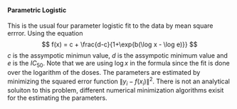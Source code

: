 #### Parametric Logistic

This is the usual four parameter logistic fit to the data by mean square errror. Using the equation 
$$
f(x) = c + \frac{d-c}{1+\exp{b(\log x - \log e)}}
$$
*c* is the assympotic minimun value, *d* is the assympotic minimum value and *e* is the $IC_{50}$. Note that we are using   $\log x$ in the formula since the fit is done over the logarithm of the doses. The parameters are estimated by minimizing the squared error function $\|y_i-f(x_i)\|^2$. There is not an analytical soluiton to this problem, different numerical minimization algorithms exisit for the estimating the parameters. 

